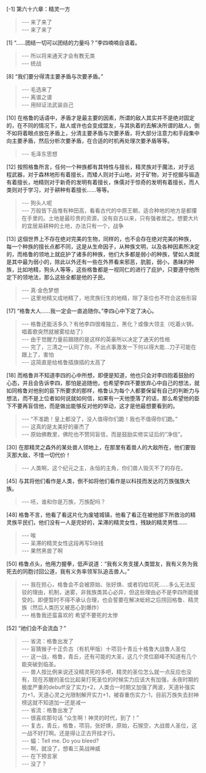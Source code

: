 
[-1] 第六十六章：精灵一方
>--- 来了来了<br>
>--- 来了来了<br>

[1] “……团结一切可以团结的力量吗？”李四喃喃自语着。
>--- 所以将来通天才会有教无类<br>
>--- 统战<br>

[8] “我们要分得清主要矛盾与次要矛盾。”
>--- 毛选来了<br>
>--- 离谱之谱<br>
>--- 用辩证法武装自己<br>

[10] 在格鲁的话语中，矛盾才是最主要的因素，所谓的敌人其实并不是绝对固定的，在不同的情况下，敌人或许也会变成盟友，与其执着的去解决所谓的敌人，倒不如将着眼点放在矛盾上，分清主要矛盾与次要矛盾，将大部分注意力和手段集中向主要矛盾，然后分析次要矛盾，在合适的时机再处理次要矛盾等等。
>--- 毛泽东思想<br>

[12] 按照格鲁所言，任何一个种族都有其特性与擅长，精灵族对于魔法，对于远程武器，对于森林地形有着擅长，而矮人则对于山地，对于矿物，对于挖掘与锻造有着擅长，地精则对于新奇的发明有着擅长，侏儒对于惊奇的发明有着擅长，而人类则对于学习，对于耕种有着擅长……等等。
>--- 狗头人呢<br>
>--- 万般皆下品惟有种田高，看看古代的中原王朝，适合种地的地方是都攥在手里的。土地是最珍贵的资源，没有自古以来，只有强者居之。想要大片的宜居易耕种的土地，办法只有一个，战争<br>

[13] 这個世界上不存在绝对完美的生物，同样的，也不会存在绝对完美的种族，每一个种族的擅长点都不同，这是从生命因子，从种族文明，以及各种因素所决定的，而格鲁的领地上就庇护了诸多的种族，他们大多都是弱小的种族，譬如人类就是其中最为弱小的，除此以外还有一些在外界看来邪恶，肮脏，弱小，愚昧的种族，比如地精，狗头人等等，这些格鲁都是一视同仁的进行了庇护，只要遵守他所定下的领地法，那么这些全都是他的子民。
>--- 真·金色梦想<br>
>--- 这里地精又成地精了，地灵族衍生的地精，除了圣位也不符合这些形容<br>

[17] “格鲁大人……我一定会一直追随你。”李四心中下定了决心。
>--- 格鲁还能活多久？有他李四很难独立，黑化？或像大领主（吃着火锅，唱着歌突然就被雾给劫了）<br>
>--- 由于觉醒力量前跟随的是这样的英豪所以决定了通天的性格<br>
>--- 完了，三清之一认同了你，不出点事激发一下何以得大能…刀子可能在跟上了，害怕<br>
>--- 这简直是给格鲁插旗插的太高了<br>

[18] 而格鲁并不知道李四的心中所想，即便是知道，他也只会对李四抱着鼓励的心态，并且会告诉李四，那怕是追随他，也希望李四不要放弃心中自己的想法，就如同格鲁对他别的臣下所要求的那样，格鲁认为每个人都要保留有自己的判断力与想法，而不是上位者如何说就如何信，如果有一天他堕落了的话，那么希望他的臣下不要再盲信他，而是做出能够反对他的举动，这才是他最想要看到的。
>--- “不准跪！皇上都没了，没人值得你们跪！我也不值得你们跪。”<br>
>--- 这真的是太美好的豪杰了<br>
>--- 原始佛教里，佛陀也不赞同盲信，而是鼓励实修实证后的“净信”。<br>

[30] 在那精灵之森外的某处兽人领地上，在那里有着兽人的大敌所在，他们要毁灭那大敌，不惜一切代价！
>--- 人类啊，这个纪元之主，永恒的主角，你们兽人毁灭不了的存在。<br>

[45] 与其将他们看作是人类，倒不如将他们看作是以科技而发达的万族强族大族。
>--- 呸，谁和你是万族，万族配吗？<br>

[48] 格鲁不言，他看了看这片化为废墟城镇，他看了看正在被他部下所救治的精灵族平民们，他们没有一人是完好的，呆滞的精灵女性，残缺的精灵男性……
>--- 唉<br>
>--- 呆滞的精灵女性这段再写5块钱<br>
>--- 果然黑兽了啊<br>

[50] 格鲁点头，他用力握拳，低声说道：“我有义务支援人类盟友，我有义务为我死去的同胞讨回公道，我有义务率领军队追击兽人。”
>--- 我在担心，格鲁会不会被原始、张好焕、或者钧给坑死……多么无法反驳的理由，机制，迷雾，非我族类其心必异，但这些理由必不是李四所能接受的。即便暂时不得不承认合理，也会誓要在解决蚯蚓之后捞回格鲁、精灵族（然后人类历又被恶心到爆炸）<br>
>--- 格鲁我还蛮喜欢的 希望不要死的太惨<br>

[52] “祂们会不会流血？”
>--- 省流：格鲁出发了<br>
>--- 盲猜猴子十正负古（有机甲版）十项羽十青丘十格鲁大战鲁人圣位<br>
>--- 这一战，格鲁，青丘，还有可能的大圣，这几个灵位巅峰不知道有几个能突破到临圣。<br>
>--- 兽人按比例来说还没精灵死的多吧，精灵的圣位怎么就一点反应也没有，现在苏醒的圣位比起昊打死圣位的时候实力应该大有加强，永夜时期的极度严重的debuff没了实力+2，人类合一时期又加强了两波，天道补强实力+1，天道心灵之光限制解开实力+1，被昋重伤实力-1，目前万族失去封神榜这就不知道加一还是减一<br>
>--- 省流：格鲁出发了<br>
>--- 很喜欢那句话
“众生啊！神灵的时代，到了！”<br>
>--- 复古，青丘，格鲁，项羽，张好焕，原始，石猴空，大战兽人圣位，这一战不好打啊。还是得让正古开挂才行。<br>
>--- 蝠：Tell me. Do you bleed?<br>
>--- 啊，就没了，想看三英战神威<br>
>--- 在下预言家<br>
>--- 没了？<br>
